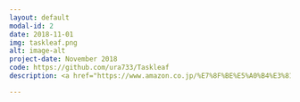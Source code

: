 ```yaml
---
layout: default
modal-id: 2
date: 2018-11-01
img: taskleaf.png
alt: image-alt
project-date: November 2018
code: https://github.com/ura733/Taskleaf
description: <a href="https://www.amazon.co.jp/%E7%8F%BE%E5%A0%B4%E3%81%A7%E4%BD%BF%E3%81%88%E3%82%8B-Ruby-Rails-5%E9%80%9F%E7%BF%92%E5%AE%9F%E8%B7%B5%E3%82%AC%E3%82%A4%E3%83%89-%E5%A4%A7%E5%A0%B4%E5%AF%A7%E5%AD%90/dp/4839962227">現場で使える Ruby on Rails 5速習実践ガイド</a>にてタスク管理アプリを作成、<br>「CRUD」、「データ内容の制限」「ログイン機能の追加」等のRailsアプリの基礎を学びました。</br>

---
```

